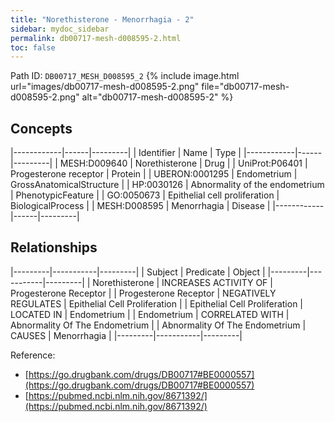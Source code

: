 ```yaml
---
title: "Norethisterone - Menorrhagia - 2"
sidebar: mydoc_sidebar
permalink: db00717-mesh-d008595-2.html
toc: false 
---
```



Path ID: `DB00717_MESH_D008595_2`
{% include image.html url="images/db00717-mesh-d008595-2.png" file="db00717-mesh-d008595-2.png" alt="db00717-mesh-d008595-2" %}

## Concepts

|------------|------|---------|
| Identifier | Name | Type    |
|------------|------|---------|
| MESH:D009640 | Norethisterone | Drug |
| UniProt:P06401 | Progesterone receptor | Protein |
| UBERON:0001295 | Endometrium | GrossAnatomicalStructure |
| HP:0030126 | Abnormality of the endometrium | PhenotypicFeature |
| GO:0050673 | Epithelial cell proliferation | BiologicalProcess |
| MESH:D008595 | Menorrhagia | Disease |
|------------|------|---------|

## Relationships

|---------|-----------|---------|
| Subject | Predicate | Object  |
|---------|-----------|---------|
| Norethisterone | INCREASES ACTIVITY OF | Progesterone Receptor |
| Progesterone Receptor | NEGATIVELY REGULATES | Epithelial Cell Proliferation |
| Epithelial Cell Proliferation | LOCATED IN | Endometrium |
| Endometrium | CORRELATED WITH | Abnormality Of The Endometrium |
| Abnormality Of The Endometrium | CAUSES | Menorrhagia |
|---------|-----------|---------|

Reference: 
  - [https://go.drugbank.com/drugs/DB00717#BE0000557](https://go.drugbank.com/drugs/DB00717#BE0000557)
  - [https://pubmed.ncbi.nlm.nih.gov/8671392/](https://pubmed.ncbi.nlm.nih.gov/8671392/)

